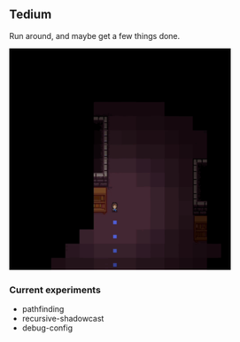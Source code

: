 ## Tedium

Run around, and maybe get a few things done.

<img src="https://github.com/tauseefk/tedium/blob/main/assets/tedium.gif" width="400" />

### Current experiments

- pathfinding
- recursive-shadowcast
- debug-config
